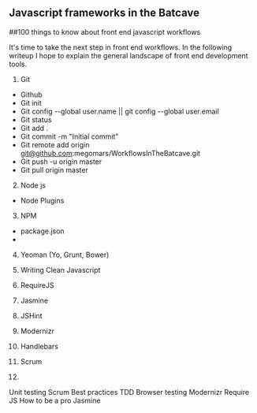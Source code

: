 Javascript frameworks in the Batcave
------------------------------------
##100 things to know about front end javascript workflows

It's time to take the next step in front end workflows. In the following writeup I hope to explain the general landscape of front end development tools.

1. Git
  * Github
  * Git init
  * Git config --global user.name || git config --global user.email
  * Git status
  * Git add .
  * Git commit -m "Initial commit"
  * Git remote add origin git@github.com:megomars/WorkflowsInTheBatcave.git
  * Git push -u origin master
  * Git pull origin master

2. Node js
  * Node Plugins

3. NPM
  * package.json
  *

4. Yeoman (Yo, Grunt, Bower)

5. Writing Clean Javascript

6. RequireJS

7. Jasmine

8. JSHint

9. Modernizr

10. Handlebars

11. Scrum

12.

 Unit testing
 Scrum
 Best practices
 TDD
 Browser testing
 Modernizr
 Require JS
 How to be a pro
Jasmine
